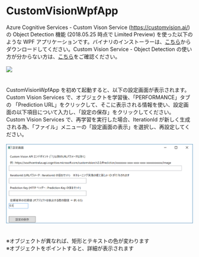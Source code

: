 # CustomVisionWpfApp
Azure Cognitive Services - Custom Vison Service (https://customvision.ai/) の Object Detection 機能 (2018.05.25 時点で Limited Preview) を使った以下のような WPF アプリケーションです。バイナリのインストーラーは、<a href="./Installer.zip">こちら</a>からダウンロードしてください。Custom Vision Service - Object Detection の使い方が分からない方は、<a href="./CustomVisionObjectDetection.pdf">こちら</a>をご確認ください。
<br><br>
<img src="./images/ap01.png" />
<br><br><br>
CustomVisionWpfApp を初めて起動すると、以下の設定画面が表示されます。Custom Vision Services で、オブジェクトを学習後、「PERFORMANCE」タブの 「Prediction URL」をクリックして、そこに表示される情報を使い、設定画面の以下項目について入力し、「設定の保存」をクリックしてください。Custom Vision Services で、再学習を実行した場合、IterationId が新しく生成される為、「ファイル」メニューの「設定画面の表示」を選択し、再設定してください。
<br><br>
<img src="./images/ap03.png" />
<br><br><br>
※オブジェクトが異なれば、矩形とテキストの色が変わります
<br>
※オブジェクトをポイントすると、詳細が表示されます
